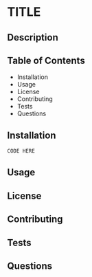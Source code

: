 # TITLE 

## Description 

## Table of Contents

* Installation
* Usage
* License 
* Contributing
* Tests
* Questions

## Installation 
```bash
CODE HERE
```
## Usage 

## License

## Contributing

## Tests

## Questions
